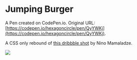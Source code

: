 # Jumping Burger

A Pen created on CodePen.io. Original URL: [https://codepen.io/hexagoncircle/pen/QyYWKj](https://codepen.io/hexagoncircle/pen/QyYWKj).

A CSS only rebound of <a href="https://dribbble.com/shots/2520235-jumping-burg" target="_blank">this dribbble shot</a> by Nino Mamaladze.

<img src="https://d13yacurqjgara.cloudfront.net/users/220725/screenshots/2520235/burgeranimation.gif" />